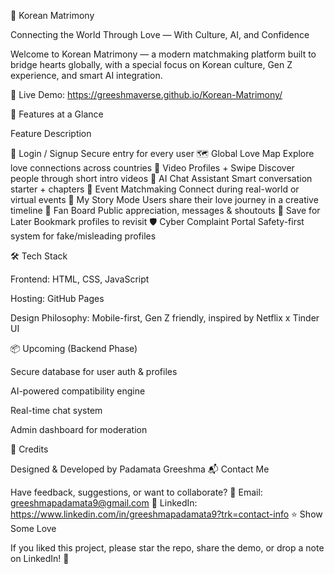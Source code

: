  💖 Korean Matrimony

Connecting the World Through Love — With Culture, AI, and Confidence

Welcome to Korean Matrimony — a modern matchmaking platform built to bridge hearts globally, with a special focus on Korean culture, Gen Z experience, and smart AI integration.

   🔗 Live Demo: https://greeshmaverse.github.io/Korean-Matrimony/


  🚀 Features at a Glance

  Feature	Description

🔐 Login / Signup	Secure entry for every user
🗺️ Global Love Map	Explore love connections across countries
🎥 Video Profiles + Swipe	Discover people through short intro videos
🤖 AI Chat Assistant	Smart conversation starter + chapters
💞 Event Matchmaking	Connect during real-world or virtual events
📖 My Story Mode	Users share their love journey in a creative timeline
🌟 Fan Board	Public appreciation, messages & shoutouts
📌 Save for Later	Bookmark profiles to revisit
🛡️ Cyber Complaint Portal	Safety-first system for fake/misleading profiles


 🛠 Tech Stack

Frontend: HTML, CSS, JavaScript

Hosting: GitHub Pages

Design Philosophy: Mobile-first, Gen Z friendly, inspired by Netflix x Tinder UI

  📦 Upcoming (Backend Phase)

Secure database for user auth & profiles

AI-powered compatibility engine

Real-time chat system

Admin dashboard for moderation 

   🤝 Credits

Designed & Developed by Padamata Greeshma
     📬 Contact Me

Have feedback, suggestions, or want to collaborate?
📧 Email: greeshmapadamata9@gmail.com
🔗 LinkedIn: https://www.linkedin.com/in/greeshmapadamata9?trk=contact-info 
⭐️ Show Some Love

If you liked this project, please star the repo, share the demo, or drop a note on LinkedIn! 💌
